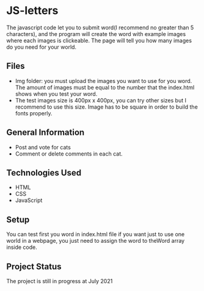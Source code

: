 # JS-letters
The javascript code let you to submit word(I recommend no greater than 5 characters), and the program will create the word with example images where each images is clickeable. The page will tell you how many images do you need for your world. 



## Files

- Img folder: you must upload the images you want to use for you word. The amount of images must be equal to the number that the index.html shows when you test your word.
- The test images size is 400px x 400px, you can try other sizes but I recommend to use this size. Image has to be square in order to build the fonts properly.


## General Information

- Post and vote for cats
- Comment or delete comments in each cat.

## Technologies Used

- HTML
- CSS
- JavaScript

## Setup
You can test first you word in index.html file if you want just to use one world in a webpage, you just need to assign the word to theWord array inside code. 

## Project Status
The project is still in progress at July 2021
